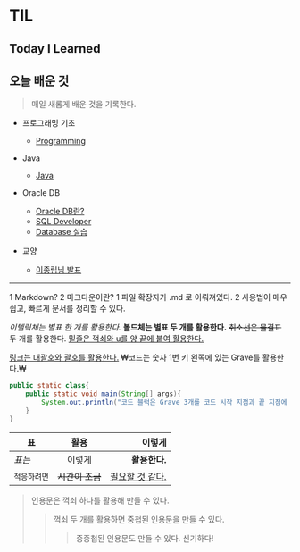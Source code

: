 # TIL
## Today I Learned
## 오늘 배운 것

> 매일 새롭게 배운 것을 기록한다.

- 프로그래밍 기초
    - [Programming](https://github.com/paikjonghun/TIL/blob/main/Java/Programming.md)

- Java
    - [Java](https://github.com/paikjonghun/TIL/blob/main/Java/Programming.md)

- Oracle DB
    - [Oracle DB란?](https://github.com/paikjonghun/TIL/blob/main/Java/Programming.md)
    - [SQL Developer]()
    - [Database 실습](https://github.com/paikjonghun/TIL/blob/main/Database/Oracle-Database.md)

- 교양
    - [이종립님 발표](https://github.com/paikjonghun/TIL/blob/main/%EA%B5%90%EC%96%91/HowToGrow.md)

---
1 Markdown?
2 마크다운이란?
    1 파일 확장자가 .md 로 이뤄져있다.
    2 사용법이 매우 쉽고, 빠르게 문서를 정리할 수 있다.
    
*이텔릭체는 별표 한 개를 활용한다.*
**볼드체는 별표 두 개를 활용한다.**
~~취소선은 물결표 두 개를 활용한다.~~
<u>밑줄은 꺽쇠와 u를 양 끝에 붙여 활용한다.</u>

[링크는 대괄호와 괄호를 활용한다.](https://github.com/paikjonghun/paikjonghun.github.io)
₩코드는 숫자 1번 키 왼쪽에 있는 Grave를 활용한다.₩

```java
public static class{
    public static void main(String[] args){
        System.out.println("코드 블럭은 Grave 3개를 코드 시작 지점과 끝 지점에 붙여 활용한다.)
    }
} 
```

| 표 | 활용 | 이렇게 |
|---|:---:|---:|
| *표는* | 이렇게 | **활용한다.** |
| `적응하려면` | ~~시간이 조금~~ | <u>필요할 것 같다.</u>


> 인용문은 꺽쇠 하나를 활용해 만들 수 있다.
>> 꺽쇠 두 개를 활용하면 중첩된 인용문을 만들 수 있다.
>>> 중중첩된 인용문도 만들 수 있다.
>>> 신기하다!


